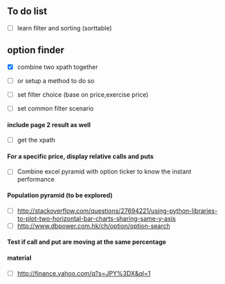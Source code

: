 ## To do list

- [ ] learn filter and sorting (sorttable)

## option finder
- [X] combine two xpath together
- [ ] or setup a method to do so

- [ ] set filter choice (base on price,exercise price)
- [ ] set common filter scenario


#### include page 2 result as well
- [ ] get the xpath

#### For a specific price, display relative calls and puts
- [ ] Combine excel pyramid with option ticker to know the instant performance
#### Population pyramid (to be explored)
- [ ] http://stackoverflow.com/questions/27694221/using-python-libraries-to-plot-two-horizontal-bar-charts-sharing-same-y-axis
- [ ] http://www.dbpower.com.hk/ch/option/option-search

#### Test if call and put are moving at the same percentage




#### material
- [ ] http://finance.yahoo.com/q?s=JPY%3DX&ql=1
